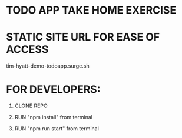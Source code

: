 # TODO APP TAKE HOME EXERCISE

# STATIC SITE URL FOR EASE OF ACCESS

  tim-hyatt-demo-todoapp.surge.sh

# FOR DEVELOPERS:

  1. CLONE REPO

  2. RUN "npm install" from terminal

  3. RUN "npm run start" from terminal
